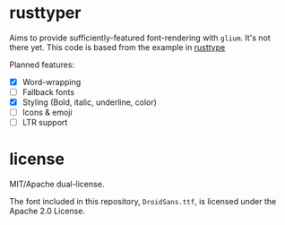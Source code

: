# rusttyper
Aims to provide sufficiently-featured font-rendering with `glium`. It's not there yet.
This code is based from the example in [rusttype](https://github.com/dylanede/rusttype/blob/9f9dbcd82d49f6bfc2a6658179b2d693745f4a53/examples/gpu_cache.rs)

Planned features:
- [x] Word-wrapping
- [ ] Fallback fonts
- [x] Styling (Bold, italic, underline, color)
- [ ] Icons & emoji
- [ ] LTR support

# license
MIT/Apache dual-license.

The font included in this repository, `DroidSans.ttf`, is licensed under the Apache 2.0 License.
